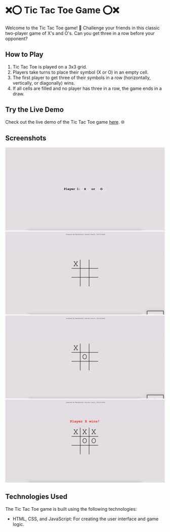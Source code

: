# ❌⭕ Tic Tac Toe Game ⭕❌

Welcome to the Tic Tac Toe game! 🚀 Challenge your friends in this classic two-player game of X's and O's. Can you get three in a row before your opponent?

## How to Play

1. Tic Tac Toe is played on a 3x3 grid.
2. Players take turns to place their symbol (X or O) in an empty cell.
3. The first player to get three of their symbols in a row (horizontally, vertically, or diagonally) wins.
4. If all cells are filled and no player has three in a row, the game ends in a draw.

## Try the Live Demo

Check out the live demo of the Tic Tac Toe game [here](https://morohoschidanieli.github.io/tic-tac-toe/). 🌐

## Screenshots

![Screenshot 1](./docs/images/home.png)
![Screenshot 2](./docs/images/firstround.png)
![Screenshot 3](./docs/images/secondround.png)
![Screenshot 4](./docs/images/finalround.png)

## Technologies Used

The Tic Tac Toe game is built using the following technologies:

- HTML, CSS, and JavaScript: For creating the user interface and game logic.
